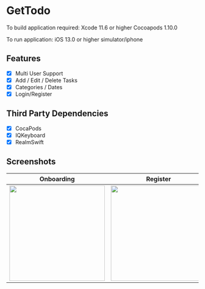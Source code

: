 # GetTodo

To build application required:
Xcode 11.6 or higher 
Cocoapods 1.10.0

To run application:
iOS 13.0 or higher simulator/iphone

## Features

- [x] Multi User Support
- [x] Add / Edit / Delete Tasks
- [x] Categories / Dates
- [x] Login/Register

## Third Party Dependencies

- [x] CocaPods
- [x] IQKeyboard
- [x] RealmSwift

## Screenshots

| Onboarding |   Register  |  Task List  | 
|------------|-------------|-------------|
|  <img src="https://www.linkpicture.com/q/IMG_1271.jpg" width="250"> |  <img src="https://i.ibb.co/0yw23vS/IMG-1272.png" width="250"> | <img src="https://i.ibb.co/RCgWh3f/IMG-1273.png" width="250"> |

